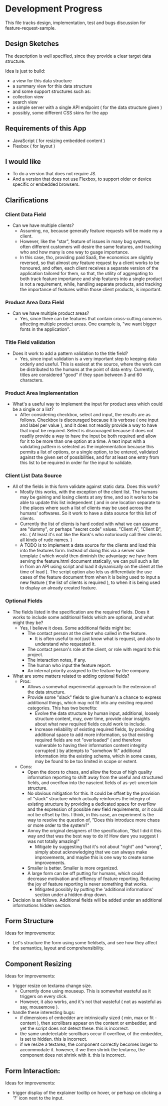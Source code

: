 # Development Progress 

This file tracks design, implementation, test and bugs discussion for feature-request-sample.

## Design Sketches

The description is well specified, since they provide a clear target data structure.

Idea is just to build:

- a view for this data structure
- a summary view for this data structure
- and some support structures such as:
 - collection view
 - search view
- a simple server with a single API endpoint ( for the data structure given )
- possibly, some different CSS skins for the app

## Requirements of this App

- JavaScript ( for resizing embedded content )
- Flexbox ( for layout )

## I would like

- To do a version that does not require JS.
- And a version that does not use Flexbox, to support older or device specific or embedded browsers.

## Clarifications

### Client Data Field

- Can we have multiple clients?
  - Assuming, no, because generally feature requests will be made my a client.
  - However, like the "star", feature of issues in many bug systems, often different customers will desire the same features, and tracking who and how many is one way to guage importance. 
  - In this case, tho, providing paid SaaS, the economics are slightly reversed, so that almost *any* feature request by a client works to be honoured, and often, each client receives a separate version of the application tailored for them, so that, the utility of aggregating to both track feature importance and ship features into a single product is not a requirement, while, handling separate products, and tracking the importance of features within those client products, is important.

### Product Area Data Field

- Can we have multiple product areas?
  - Yes, since there can be features that contain cross-cutting concerns affecting multiple product areas. One example is, "we want bigger fonts in the application". 

### Title Field validation

- Does it work to add a pattern validation to the title field?
  - Yes, since input validation is a very important step to keeping data orderly and useful. This is easiest at the source, where the work can be distributed to the humans at the point of data entry. Currently, titles are considered "good" if they span between 3 and 60 characters.

### Product Area Implementation

- What's a useful way to implement the input for product ares which could be a single or a list?
  - After considering checkbox, select and input, the results are as follows. Checkbox is discouraged because it is verbose ( one input and label per value ), and it does not readily provide a way to have that input be required. Select is discouraged because it does not readily provide a way to have the input be both required and allow for it to be more than one option at a time. A text input with a validating pattern is selected as the implementation because this permits a list of options, or a single option, to be entered, validated against the given set of possibilities, and for at least one entry from this list to be required in order for the input to validate. 
 
### Client List Data Source

- All of the fields in this form validate against static data. Does this work?
  - Mostly this works, with the exception of the client list. The humans may be gaining and losing clients at any time, and so it works to be able to update this list independent ( and in one location separate to ) the places where such a list of clients may be used across the humans' softwares. So it work to have a data source for this list of clients. 
  - Currently the list of clients is hard coded with what we can assume are "dummy", or perhaps "secret code" values. "Client A", "Client B", etc. ( At least it's not like the Bank's who notoriously call their clients all kinds of rude names. ) 
  - A TODO is to implement a data source for the clients and load this into the features form. Instead of doing this via a server side template ( which would then diminish the advantage we have from serving the feature.html document statically, we can pull such a list in from an API using script and load it dynamically on the client at the time of load ). The script option also lets us differentiate the use cases of the feature document from when it is being used to input a new feature ( the list of clients is required ), to when it is being used to display an already created feature. 

### Optional Fields

- The fields listed in the specification are the required fields. Does it works to include some additional fields which are optional, and what might they be?
  - Yes, I believe it does. Some additional fields might be:
    - The contact person at the client who called in the feature. 
      - It is often useful to not just know what is request, and also to understand who requested it. 
    - The contact person's role at the client, or role with regard to this project.
    - The interaction notes, if any. 
    - The human who input the feature report. 
    - An internal priority assigned to the feature by the company. 
- What are some matters related to adding optional fields? 
  - Pros:
    - Allows a somewhat experimental approach to the extension of the data structure. 
    - Provide some "slack" fields to give human's a chance to express additional things, which may not fit into any existing required categories. This has two benefits:
      - Evolve the data structure by human input, additional, loosely structure content, may, over time, provide clear insights about what new required fields could work to include. 
      - Increase reliability of existing required fields, by providing additional space to add more information, so that existing required fields are not "overloaded" ( and therefore vulnerable to having their information content integrity corrupted ) by attempts to "somehow fit" additional information into the existing schema, which in some cases, may be found to be too limited in scope or extent.
  - Cons:
    - Open the doors to chaos, and allow the focus of high quality information reporting to shift away from the useful and structured fields, and overlfow into the nascient fields of as-yet-uncertain structure. 
    - No obvious mitigation for this. It could be offset by the provision of "slack" structure which actually reinforces the integiry of existing structure by providing a dedicated space for overflow and the expression of possible new field requirements, or it could not be offset by this. I think, in this case, an experiment is the way to resolve the question of, "Does this introduce more chaos or more order to the system?"
    - Annoy the original designers of the specification, "But I did it this way and that was the best way to do it! How dare you suggest I was not totally amazing!" 
      - Mitigate by suggesting that it's not about "right" and "wrong", simply about acknowledging that we can always make improvements, and maybe this is one way to create some improvements. 
    - Smaller is better. Smaller is more organized. 
    - A large form can be off putting for humans, which could decrease motivation and effiency of feature reporting. Reducing the joy of feature reporting is never something that works. 
      - Mitigated possibly by putting the 'additional informations' section under a hidden drop down. 
- Decision is as follows. Additional fields will be added under an additional informations hidden section. 


## Form Structure

Ideas for improvements:

- Let's structure the form using some fieldsets, and see how they affect the semantics, layout and comprehensibility. 

## Component Resizing

Ideas for improvements:

- trigger resize on textarea change size. 
  - Currently done using mouseup. This is somewhat wasteful as it triggers on every click. 
  - However, it also works, and it's not that wasteful ( not as wasteful as say, mousemove ).
- handle these interesting bugs:
  - if dimensions of embedder are intrinsically sized ( min, max or fit -content ), then scrollbars appear on the content or embedder, and yet the script does not detect these. this is incorrect.
  - the same undetectable scrollbars occur if overflow, of the embedder, is set to hidden. this is incorrect. 
  - if we resize a textarea, the component correctly becomes larger to accommodate it. however, if we then shrink the textarea, the component does not shrink with it. this is incorrect. 

## Form Interaction:

Ideas for improvements:

- trigger display of the explainer tooltip on hover, or perhasp on clicking a '?' icon next to the input.

